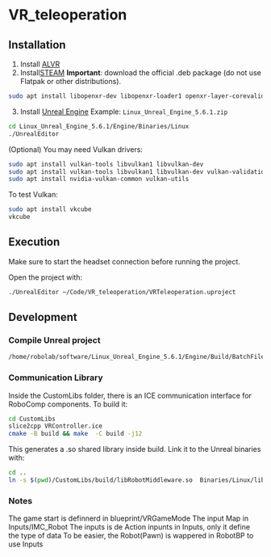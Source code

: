 # VR_teleoperation



## Installation

1. Install [ALVR](https://github.com/alvr-org/ALVR)
2. Install[STEAM](https://store.steampowered.com/about/)
**Important**: download the official .deb package (do not use Flatpak or other distributions).
```bash
sudo apt install libopenxr-dev libopenxr-loader1 openxr-layer-corevalidation   
```

3.  Install [Unreal Engine](https://www.unrealengine.com/en-US/linux)
Example: `Linux_Unreal_Engine_5.6.1.zip`
```bash
cd Linux_Unreal_Engine_5.6.1/Engine/Binaries/Linux
./UnrealEditor
```

(Optional) You may need Vulkan drivers:
```bash
sudo apt install vulkan-tools libvulkan1 libvulkan-dev
sudo apt install vulkan-tools libvulkan1 libvulkan-dev vulkan-validationlayers
sudo apt install nvidia-vulkan-common vulkan-utils
```
To test Vulkan:
```bash
sudo apt install vkcube
vkcube
```

## Execution
Make sure to start the headset connection before running the project.

Open the project with:
```bash
./UnrealEditor ~/Code/VR_teleoperation/VRTeleoperation.uproject
```


## Development
### Compile Unreal project
```bash 
/home/robolab/software/Linux_Unreal_Engine_5.6.1/Engine/Build/BatchFiles/Linux/Build.sh VRTeleoperationEditor Linux Development /home/robolab/Documents/Unreal\ Projects/VRTeleoperation/VRTeleoperation.uproject
```

### Communication Library
Inside the CustomLibs folder, there is an ICE communication interface for RoboComp components.
To build it:
```bash
cd CustomLibs
slice2cpp VRController.ice
cmake -B build && make  -C build -j12

```
This generates a .so shared library inside build. Link it to the Unreal binaries with:
```bash
cd ..
ln -s $(pwd)/CustomLibs/build/libRobotMiddleware.so  Binaries/Linux/libRobotMiddleware.so
```

 ### Notes
 The game start is definnerd in blueprint/VRGameMode
 The input Map in Inputs/IMC_Robot
 The inputs is de Action inpunts in Inputs, only it define the type of data
 To be easier, the Robot(Pawn) is wappered in RobotBP to use Inputs